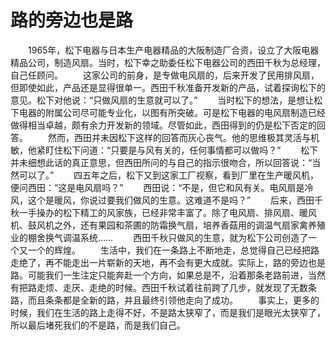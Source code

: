 # 路的旁边也是路
　　1965年，松下电器与日本生产电器精品的大阪制造厂合资，设立了大阪电器精品公司，制造风扇。当时，松下幸之助委任松下电器公司的西田千秋为总经理，自己任顾问。 
　　这家公司的前身，是专做电风扇的，后来开发了民用排风扇，但即使如此，产品还是显得很单一。西田千秋准备开发新的产品，试着探询松下的意见。松下对他说：“只做风扇的生意就可以了。” 
　　当时松下的想法，是想让松下电器的附属公司尽可能专业化，以图有所突破。可是松下电器的电风扇制造已经做得相当卓越，颇有余力开发新的领域。尽管如此，西田得到的仍是松下否定的回答。 
　　然而，西田并未因松下这样的回答而灰心丧气。他的思维极其灵活与机敏，他紧盯住松下问道：“只要是与风有关的，任何事情都可以做吗？” 
　　松下并未细想此话的真正意思，但西田所问的与自己的指示很吻合，所以回答说：“当然可以了。” 
　　四五年之后，松下又到这家工厂视察，看到厂里在生产暖风机，便问西田：“这是电风扇吗？” 
　　西田说：“不是，但它和风有关。电风扇是冷风，这个是暖风，你说过要我们做风的生意。这难道不是吗？” 
　　后来，西田千秋一手操办的松下精工的风家族，已经非常丰富了。除了电风扇、排风扇、暖风机、鼓风机之外，还有果园和茶圃的防霜换气扇，培养香菇用的调温气扇家禽养殖业的棚舍换气调温系统…… 
　　西田千秋只做风的生意，就为松下公司创造了一个又一个的辉煌。 
　　生活中，我们在一条路上不断地走，总觉得自己已经把路走绝了，再不能走出一片崭新的天地，再不会有更大成就。实际上，路的旁边也是路。可能我们一生注定只能奔赴一个方向，如果总是不，沿着那条老路前进，当然有把路走烦、走厌、走绝的时候。西田千秋试着往前跨了几步，就发现了无数条路，而且条条都是全新的路，并且最终引领他走向了成功。 
　　事实上，更多的时候，我们在生活的路上走得不好，不是路太狭窄了，而是我们是眼光太狭窄了，所以最后堵死我们的不是路，而是我们自己。
 